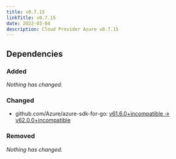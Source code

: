 ```yaml
---
title: v0.7.15
linkTitle: v0.7.15
date: 2022-03-04
description: Cloud Provider Azure v0.7.15
---
```





## Dependencies

### Added
_Nothing has changed._

### Changed
- github.com/Azure/azure-sdk-for-go: [v61.6.0+incompatible → v62.0.0+incompatible](https://github.com/Azure/azure-sdk-for-go/compare/v61.6.0...v62.0.0)

### Removed
_Nothing has changed._
